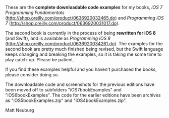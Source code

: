 
These are the **complete downloadable code examples** for my books, _iOS 7 Programming Fundamentals_ (<http://shop.oreilly.com/product/0636920032465.do>) and _Programming iOS 7_ (<http://shop.oreilly.com/product/0636920031017.do>).

The second book is currently in the process of being **rewritten for iOS 8** (and Swift), and is available as _Programming iOS 8_ (<http://shop.oreilly.com/product/0636920034261.do>). The examples for the second book are pretty much finished being revised, but the Swift language keeps changing and breaking the examples, so it is taking me some time to play catch-up. Please be patient.

If you find these examples helpful and you haven't purchased the books, please consider doing so.

The downloadable code and screenshots for the previous editions have been moved off to subfolders "iOS7bookExamples" and "iOS6bookExamples". The code for the earlier editions have been archives as "iOS5bookExamples.zip" and "iOS4bookExamples.zip".

Matt Neuburg

